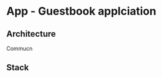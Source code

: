 # App - Guestbook applciation

## Architecture 
Commucn
## Stack 

<!--stackedit_data:
eyJoaXN0b3J5IjpbMTcxNDMwMDMzMV19
-->